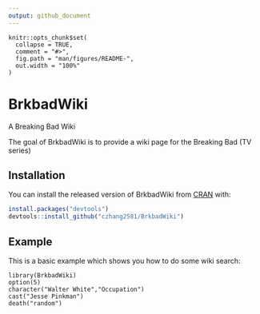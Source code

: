 ```yaml
---
output: github_document
---
```


<!-- README.md is generated from README.Rmd. Please edit that file -->

```{r, include = FALSE}
knitr::opts_chunk$set(
  collapse = TRUE,
  comment = "#>",
  fig.path = "man/figures/README-",
  out.width = "100%"
)
```

# BrkbadWiki
A Breaking Bad Wiki

The goal of BrkbadWiki is to provide a wiki page for the Breaking Bad (TV series)

## Installation

You can install the released version of BrkbadWiki from [CRAN](https://github.com) with:

``` r
install.packages("devtools")
devtools::install_github("czhang2581/BrkbadWiki")
```

## Example

This is a basic example which shows you how to do some wiki search:

```{r example}
library(BrkbadWiki)
option(5)
character("Walter White","Occupation")
cast("Jesse Pinkman")
death("random")
```

